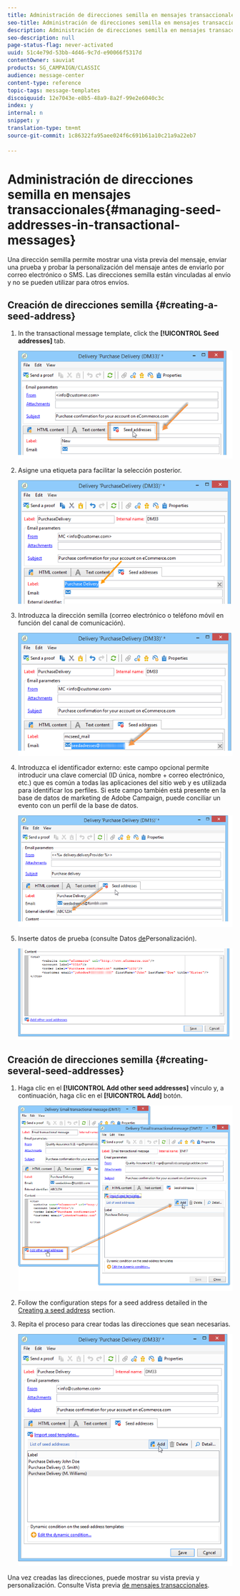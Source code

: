 ```yaml
---
title: Administración de direcciones semilla en mensajes transaccionales
seo-title: Administración de direcciones semilla en mensajes transaccionales
description: Administración de direcciones semilla en mensajes transaccionales
seo-description: null
page-status-flag: never-activated
uuid: 51c4e79d-53bb-4d46-9c7d-e90066f5317d
contentOwner: sauviat
products: SG_CAMPAIGN/CLASSIC
audience: message-center
content-type: reference
topic-tags: message-templates
discoiquuid: 12e7043e-e8b5-48a9-8a2f-99e2e6040c3c
index: y
internal: n
snippet: y
translation-type: tm+mt
source-git-commit: 1c86322fa95aee024f6c691b61a10c21a9a22eb7

---
```



# Administración de direcciones semilla en mensajes transaccionales{#managing-seed-addresses-in-transactional-messages}

Una dirección semilla permite mostrar una vista previa del mensaje, enviar una prueba y probar la personalización del mensaje antes de enviarlo por correo electrónico o SMS. Las direcciones semilla están vinculadas al envío y no se pueden utilizar para otros envíos.

## Creación de direcciones semilla {#creating-a-seed-address}

1. In the transactional message template, click the **[!UICONTROL Seed addresses]** tab.

   ![](assets/messagecenter_create_seedaddr_001.png)

1. Asigne una etiqueta para facilitar la selección posterior.

   ![](assets/messagecenter_create_seedaddr_002.png)

1. Introduzca la dirección semilla (correo electrónico o teléfono móvil en función del canal de comunicación).

   ![](assets/messagecenter_create_seedaddr_003.png)

1. Introduzca el identificador externo: este campo opcional permite introducir una clave comercial (ID única, nombre + correo electrónico, etc.) que es común a todas las aplicaciones del sitio web y es utilizada para identificar los perfiles. Si este campo también está presente en la base de datos de marketing de Adobe Campaign, puede conciliar un evento con un perfil de la base de datos.

   ![](assets/messagecenter_create_seedaddr_003bis.png)

1. Inserte datos de prueba (consulte Datos [de](../../message-center/using/personalization-data.md)Personalización).

   ![](assets/messagecenter_create_custo_001.png)

## Creación de direcciones semilla {#creating-several-seed-addresses}

1. Haga clic en el **[!UICONTROL Add other seed addresses]** vínculo y, a continuación, haga clic en el **[!UICONTROL Add]** botón.

   ![](assets/messagecenter_create_seedaddr_004.png)

1. Follow the configuration steps for a seed address detailed in the [Creating a seed address](#creating-a-seed-address) section.
1. Repita el proceso para crear todas las direcciones que sean necesarias.

   ![](assets/messagecenter_create_seedaddr_008.png)

Una vez creadas las direcciones, puede mostrar su vista previa y personalización. Consulte Vista previa [de mensajes transaccionales](../../message-center/using/transactional-message-preview.md).
